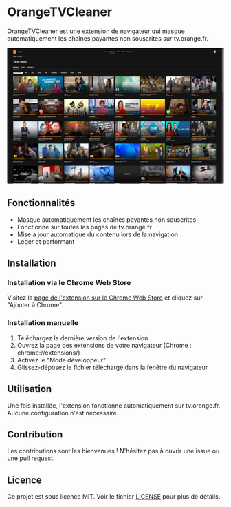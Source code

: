 # OrangeTVCleaner

OrangeTVCleaner est une extension de navigateur qui masque automatiquement les chaînes payantes non souscrites sur tv.orange.fr.

![Screenshot de l'extension en action](screenshot.jpg)

## Fonctionnalités

- Masque automatiquement les chaînes payantes non souscrites
- Fonctionne sur toutes les pages de tv.orange.fr
- Mise à jour automatique du contenu lors de la navigation
- Léger et performant

## Installation

### Installation via le Chrome Web Store

Visitez la [page de l'extension sur le Chrome Web Store](https://chromewebstore.google.com/detail/orangetvcleaner-cacher-le/bnhfdgkndghmmghoopebabeohjlkigbp) et cliquez sur "Ajouter à Chrome".

### Installation manuelle

1. Téléchargez la dernière version de l'extension
2. Ouvrez la page des extensions de votre navigateur (Chrome : chrome://extensions/)
3. Activez le "Mode développeur"
4. Glissez-déposez le fichier téléchargé dans la fenêtre du navigateur

## Utilisation

Une fois installée, l'extension fonctionne automatiquement sur tv.orange.fr. Aucune configuration n'est nécessaire.

## Contribution

Les contributions sont les bienvenues ! N'hésitez pas à ouvrir une issue ou une pull request.

## Licence

Ce projet est sous licence MIT. Voir le fichier [LICENSE](LICENSE) pour plus de détails.